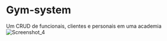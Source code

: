 # Gym-system
Um CRUD de funcionais, clientes e personais em uma academia
![Screenshot_4](https://user-images.githubusercontent.com/41701073/153967732-11cd919c-69fa-48cd-bc59-397c63e94464.png)
